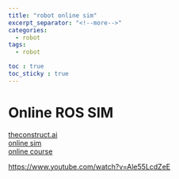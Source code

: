 ```yaml
---
title: "robot online sim"
excerpt_separator: "<!--more-->"
categories:
  - robot
tags:
  - robot

toc : true
toc_sticky : true
---
```


# Online ROS SIM
[theconstruct.ai](https://www.theconstruct.ai/)      
[online sim](https://app.theconstruct.ai/)     
[online course](https://app.theconstruct.ai/courses)     

https://www.youtube.com/watch?v=Ale55LcdZeE
